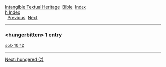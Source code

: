 [Intangible Textual Heritage](../../index)  [Bible](../index) 
[Index](index)   
[h Index](_h_)  
  [Previous](c05650)  [Next](c05652) 

------------------------------------------------------------------------

### &lt;hungerbitten&gt; 1 entry

[Job 18:12](../kjv/job018.htm#012)  

------------------------------------------------------------------------

[Next: hungered (2)](c05652)
